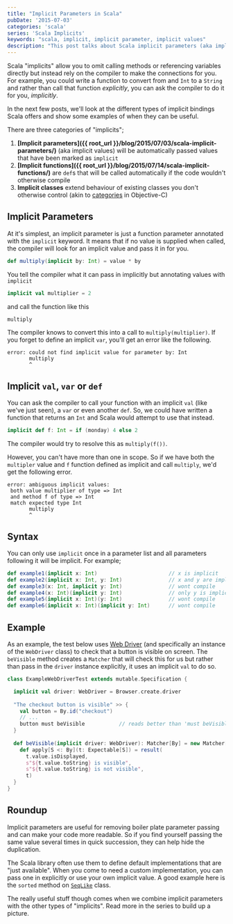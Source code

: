 ```yaml
---
title: "Implicit Parameters in Scala"
pubDate: '2015-07-03'
categories: 'scala'
series: 'Scala Implicits'
keywords: "scala, implicit, implicit parameter, implicit values"
description: "This post talks about Scala implicit parameters (aka implicit values). In the series, I introduce the \"implicit\" categories and show real examples."
---
```


Scala "implicits" allow you to omit calling methods or referencing variables directly but instead rely on the compiler to make the connections for you. For example, you could write a function to convert from and `Int` to a `String` and rather than call that function _explicitly_, you can ask the compiler to do it for you, _implicitly_.  

In the next few posts, we'll look at the different types of implicit bindings Scala offers and show some examples of when they can be useful.

<!-- more -->

There are three categories of "implicits";

1. **[Implicit parameters]({{ root_url }}/blog/2015/07/03/scala-implicit-parameters/)** (aka implicit values) will be automatically passed values that have been marked as `implicit`
1. **[Implicit functions]({{ root_url }}/blog/2015/07/14/scala-implicit-functions/)** are `def`s that will be called automatically if the code wouldn't otherwise compile
1. **Implicit classes** extend behaviour of existing classes you don't otherwise control (akin to [categories](https://developer.apple.com/library/prerelease/ios/documentation/Cocoa/Conceptual/ProgrammingWithObjectiveC/CustomizingExistingClasses/CustomizingExistingClasses.html) in Objective-C)


<!-- more -->

## Implicit Parameters

At it's simplest, an implicit parameter is just a function parameter annotated with the `implicit` keyword. It means that if no value is supplied when called, the compiler will look for an implicit value and pass it in for you.

``` scala
def multiply(implicit by: Int) = value * by
```
You tell the compiler what it can pass in implicitly but annotating values with `implicit`

``` scala
implicit val multiplier = 2
```
and call the function like this

``` scala
multiply
```
The compiler knows to convert this into a call to `multiply(multiplier)`. If you forget to define an implicit `var`, you'll get an error like the following.

    error: could not find implicit value for parameter by: Int
           multiply
           ^

## Implicit `val`, `var` or `def`

You can ask the compiler to call your function with an implicit `val` (like we've just seen), a `var` or even another `def`. So, we could have written a function that returns an `Int` and Scala would attempt to use that instead.

``` scala
implicit def f: Int = if (monday) 4 else 2
```
The compiler would try to resolve this as `multiply(f())`.

However, you can't have more than one in scope. So if we have both the `multipler` value and `f` function defined as implicit and call `multiply`, we'd get the following error. 

    error: ambiguous implicit values:
     both value multiplier of type => Int
     and method f of type => Int
     match expected type Int
           multiply
           ^



## Syntax

You can only use `implicit` once in a parameter list and all parameters following it will be implicit. For example;

``` scala
def example1(implicit x: Int)                       // x is implicit
def example2(implicit x: Int, y: Int)               // x and y are implicit
def example3(x: Int, implicit y: Int)               // wont compile 
def example4(x: Int)(implicit y: Int)               // only y is implicit
def example5(implicit x: Int)(y: Int)               // wont compile
def example6(implicit x: Int)(implicit y: Int)      // wont compile
```

## Example

As an example, the test below uses [Web Driver](http://www.seleniumhq.org/projects/webdriver/) (and specifically an instance of the `WebDriver` class) to check that a button is visible on screen. The `beVisible` method creates a `Matcher` that will check this for us but rather than pass in the `driver` instance explicitly, it uses an implicit `val` to do so.

``` scala
class ExampleWebDriverTest extends mutable.Specification {

  implicit val driver: WebDriver = Browser.create.driver
  
  "The checkout button is visible" >> {
    val button = By.id("checkout")
    // ...
    button must beVisible           // reads better than 'must beVisible(driver)'   
  }
  
  def beVisible(implicit driver: WebDriver): Matcher[By] = new Matcher[By] {
    def apply[S <: By](t: Expectable[S]) = result(
      t.value.isDisplayed,
      s"${t.value.toString} is visible",
      s"${t.value.toString} is not visible",
      t)
  }
}
```
## Roundup

Implicit parameters are useful for removing boiler plate parameter passing and can make your code more readable. So if you find yourself passing the same value several times in quick succession, they can help hide the duplication.

The Scala library often use them to define default implementations that are "just available". When you come to need a custom implementation, you can pass one in explicitly or use your own implicit value. A good example here is the `sorted` method on [`SeqLike`](http://www.scala-lang.org/api/2.11.7/#scala.collection.SeqLike) class. 

The really useful stuff though comes when we combine implicit parameters with the other types of "implicits". Read more in the series to build up a picture.
